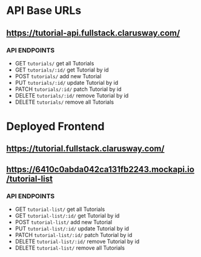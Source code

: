 # API Base URLs

## https://tutorial-api.fullstack.clarusway.com/

### API ENDPOINTS

- GET `tutorials/` get all Tutorials
- GET `tutorials/:id/` get Tutorial by id
- POST `tutorials/` add new Tutorial
- PUT `tutorials/:id/` update Tutorial by id
- PATCH `tutorials/:id/` patch Tutorial by id
- DELETE `tutorials/:id/` remove Tutorial by id
- DELETE `tutorials/` remove all Tutorials

# Deployed Frontend

## https://tutorial.fullstack.clarusway.com/

## https://6410c0abda042ca131fb2243.mockapi.io/tutorial-list

### API ENDPOINTS

- GET `tutorial-list/` get all Tutorials
- GET `tutorial-list/:id/` get Tutorial by id
- POST `tutorial-list/` add new Tutorial
- PUT `tutorial-list/:id/` update Tutorial by id
- PATCH `tutorial-list/:id/` patch Tutorial by id
- DELETE `tutorial-list/:id/` remove Tutorial by id
- DELETE `tutorial-list/` remove all Tutorials
